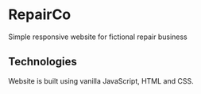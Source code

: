 # RepairCo

Simple responsive website for fictional repair business

## Technologies

Website is built using vanilla JavaScript, HTML and CSS.
